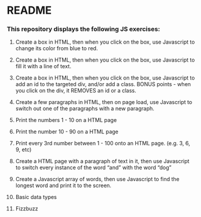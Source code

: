 README
===

### This repository displays the following JS exercises:


1. Create a box in HTML, then when you click on the box, use Javascript to change its color from blue to red.

2. Create a box in HTML, then when you click on the box, use Javascript to fill it with a line of text.

3. Create a box in HTML, then when you click on the box, use Javascript to add an id to the targeted div, and/or add a class. BONUS points - when you click on the div, it REMOVES an id or a class.

4. Create a few paragraphs in HTML, then on page load, use Javascript to switch out one of the paragraphs with a new paragraph.

5.  Print the numbers 1 - 10 on a HTML page

6. Print the number 10 - 90 on a HTML page

7. Print every 3rd number between 1 - 100 onto an HTML page. (e.g. 3, 6, 9, etc)

8. Create a HTML page with a paragraph of text in it, then use Javascript to switch every instance of the word “and” with the word “dog”

9. Create a Javascript array of words, then use Javascript to find the longest word and print it to the screen.

10. Basic data types

11. Fizzbuzz

